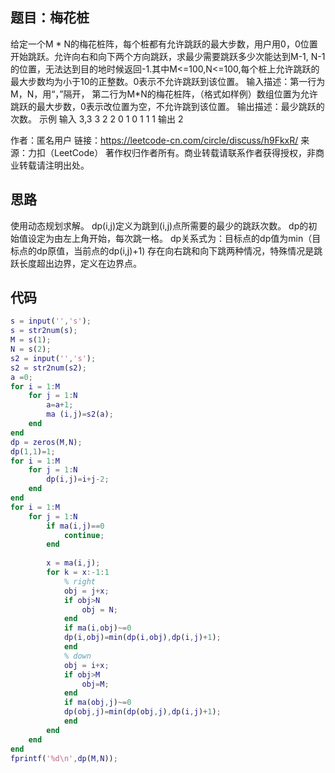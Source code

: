 ## 题目：梅花桩
给定一个M * N的梅花桩阵，每个桩都有允许跳跃的最大步数，用户用0，0位置开始跳跃。允许向右和向下两个方向跳跃，求最少需要跳跃多少次能达到M-1, N-1的位置，无法达到目的地时候返回-1.其中M<=100,N<=100,每个桩上允许跳跃的最大步数均为小于10的正整数。0表示不允许跳跃到该位置。
输入描述：第一行为M，N，用“，”隔开，
第二行为M*N的梅花桩阵，（格式如样例）数组位置为允许跳跃的最大步数，0表示改位置为空，不允许跳到该位置。
输出描述：最少跳跃的次数。
示例 输入
3,3
3 2 2 0 1 0 1 1 1
输出
2

作者：匿名用户
链接：https://leetcode-cn.com/circle/discuss/h9FkxR/
来源：力扣（LeetCode）
著作权归作者所有。商业转载请联系作者获得授权，非商业转载请注明出处。

## 思路
使用动态规划求解。
dp(i,j)定义为跳到(i,j)点所需要的最少的跳跃次数。
dp的初始值设定为由左上角开始，每次跳一格。
dp关系式为：目标点的dp值为min（目标点的dp原值，当前点的dp(i,j)+1)
存在向右跳和向下跳两种情况，特殊情况是跳跃长度超出边界，定义在边界点。

## 代码
```matlab
s = input('','s');
s = str2num(s);
M = s(1);
N = s(2);
s2 = input('','s');
s2 = str2num(s2);
a =0;
for i = 1:M
    for j = 1:N
        a=a+1;
        ma (i,j)=s2(a);
    end
end
dp = zeros(M,N);
dp(1,1)=1;
for i = 1:M
    for j = 1:N
        dp(i,j)=i+j-2;
    end
end
for i = 1:M
    for j = 1:N
        if ma(i,j)==0
            continue;
        end
        
        x = ma(i,j);
        for k = x:-1:1
            % right
            obj = j+x;
            if obj>N
                obj = N;
            end
            if ma(i,obj)~=0
            dp(i,obj)=min(dp(i,obj),dp(i,j)+1);
            end
            % down
            obj = i+x;
            if obj>M
                obj=M;
            end
            if ma(obj,j)~=0
            dp(obj,j)=min(dp(obj,j),dp(i,j)+1);
            end
        end
    end
end
fprintf('%d\n',dp(M,N));
```
